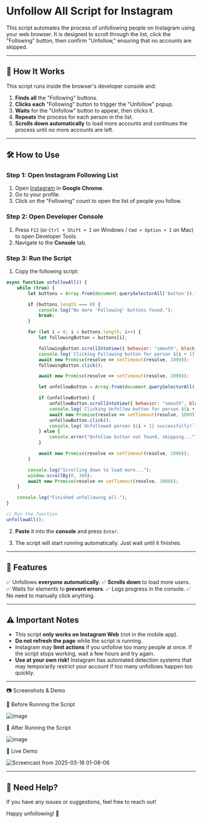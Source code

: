 # Unfollow All Script for Instagram

This script automates the process of unfollowing people on Instagram using your web browser. It is designed to scroll through the list, click the "Following" button, then confirm "Unfollow," ensuring that no accounts are skipped.

---

## 📌 **How It Works**
This script runs inside the browser's developer console and:
1. **Finds all** the "Following" buttons.
2. **Clicks each** "Following" button to trigger the "Unfollow" popup.
3. **Waits** for the "Unfollow" button to appear, then clicks it.
4. **Repeats** the process for each person in the list.
5. **Scrolls down automatically** to load more accounts and continues the process until no more accounts are left.

---

## 🛠 **How to Use**

### **Step 1: Open Instagram Following List**
1. Open [Instagram](https://www.instagram.com/) in **Google Chrome**.
2. Go to your profile.
3. Click on the "Following" count to open the list of people you follow.

### **Step 2: Open Developer Console**
1. Press `F12` (or `Ctrl + Shift + I` on Windows / `Cmd + Option + I` on Mac) to open Developer Tools.
2. Navigate to the **Console** tab.

### **Step 3: Run the Script**
1. Copy the following script:

```javascript
async function unfollowAll() {
    while (true) {
        let buttons = Array.from(document.querySelectorAll('button')).filter(btn => btn.innerText.trim() === "Following");

        if (buttons.length === 0) {
            console.log("No more 'Following' buttons found.");
            break;
        }

        for (let i = 0; i < buttons.length; i++) {
            let followingButton = buttons[i];

            followingButton.scrollIntoView({ behavior: "smooth", block: "center" });
            console.log(`Clicking Following button for person ${i + 1}`);
            await new Promise(resolve => setTimeout(resolve, 1000));
            followingButton.click();

            await new Promise(resolve => setTimeout(resolve, 2000));

            let unfollowButton = Array.from(document.querySelectorAll('button')).find(btn => btn.innerText.trim() === "Unfollow");

            if (unfollowButton) {
                unfollowButton.scrollIntoView({ behavior: "smooth", block: "center" });
                console.log(`Clicking Unfollow button for person ${i + 1}`);
                await new Promise(resolve => setTimeout(resolve, 1000));
                unfollowButton.click();
                console.log(`Unfollowed person ${i + 1} successfully!`);
            } else {
                console.error("Unfollow button not found, skipping...");
            }

            await new Promise(resolve => setTimeout(resolve, 2000));
        }

        console.log("Scrolling down to load more...");
        window.scrollBy(0, 300);
        await new Promise(resolve => setTimeout(resolve, 3000));
    }

    console.log("Finished unfollowing all.");
}

// Run the function
unfollowAll();
```

2. **Paste** it into the **console** and press `Enter`.

3. The script will start running automatically. Just wait until it finishes.

---

## 🚀 **Features**
✅ Unfollows **everyone automatically**.
✅ **Scrolls down** to load more users.
✅ Waits for elements to **prevent errors**.
✅ Logs progress in the console.
✅ No need to manually click anything.

---

## ⚠ **Important Notes**
- This script **only works on Instagram Web** (not in the mobile app).
- **Do not refresh the page** while the script is running.
- Instagram may **limit actions** if you unfollow too many people at once. If the script stops working, wait a few hours and try again.
- **Use at your own risk!** Instagram has automated detection systems that may temporarily restrict your account if too many unfollows happen too quickly.

---
📷 Screenshots & Demo

📌 Before Running the Script

![image](https://github.com/user-attachments/assets/93062a86-989e-4899-a015-01d2f2dc3aa0)


📌 After Running the Script

![image](https://github.com/user-attachments/assets/78768f46-aeb0-448b-aae4-be4ba0738610)

🎥 Live Demo

![Screencast from 2025-03-18 01-08-06](https://github.com/user-attachments/assets/45383cb8-4676-42dd-a609-ceae0f964da8)

---

## 📩 **Need Help?**
If you have any issues or suggestions, feel free to reach out!

Happy unfollowing! 🚀

